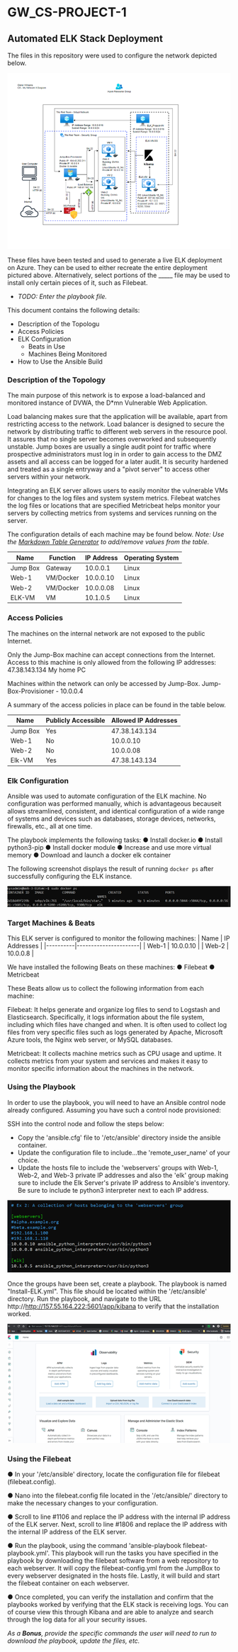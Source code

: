 # GW_CS-PROJECT-1
## Automated ELK Stack Deployment

The files in this repository were used to configure the network depicted below.

![Diagram](https://github.com/cy6ercode/GW_PROJECT-1/blob/ade341c5cc3e8367796ba36fec3096ddc547270e/IMAGES/08.10.2021_My%20Azure%20Cloud%20II%20Network%20Diagram.png)

These files have been tested and used to generate a live ELK deployment on Azure. They can be used to either recreate the entire deployment pictured above. Alternatively, select portions of the _____ file may be used to install only certain pieces of it, such as Filebeat.

  - _TODO: Enter the playbook file._

This document contains the following details:
- Description of the Topologu
- Access Policies
- ELK Configuration
  - Beats in Use
  - Machines Being Monitored
- How to Use the Ansible Build


### Description of the Topology

The main purpose of this network is to expose a load-balanced and monitored instance of DVWA, the D*mn Vulnerable Web Application.

Load balancing makes sure that the application will be available, apart from restricting access to the network.
Load balancer is designed to secure the network by distributing traffic to different web servers in the resource pool. It assures that no single server becomes overworked and subsequently unstable. Jump boxes are usually a single audit point for traffic where prospective administrators must log in in order to gain access to the DMZ assets and all access can be logged for a later audit. It is security hardened and treated as a single entryway and a "pivot server" to access other servers within your network.

Integrating an ELK server allows users to easily monitor the vulnerable VMs for changes to the log files and system system metrics.
Filebeat watches the log files or locations that are specified
Metricbeat helps monitor your servers by collecting metrics from systems and services running on the server.

The configuration details of each machine may be found below.
_Note: Use the [Markdown Table Generator](http://www.tablesgenerator.com/markdown_tables) to add/remove values from the table_.

| Name     | Function | IP Address | Operating System |
|----------|----------|------------|------------------|
| Jump Box | Gateway  | 10.0.0.1   | Linux            |
| Web-1    | VM/Docker| 10.0.0.10  | Linux            |
| Web-2    | VM/Docker| 10.0.0.08  | Linux            |
| ELK-VM   | VM       | 10.1.0.5   | Linux            |

### Access Policies

The machines on the internal network are not exposed to the public Internet. 

Only the Jump-Box machine can accept connections from the Internet. Access to this machine is only allowed from the following IP addresses:
47.38.143.134 My home PC

Machines within the network can only be accessed by Jump-Box.
Jump-Box-Provisioner - 10.0.0.4

A summary of the access policies in place can be found in the table below.

| Name     | Publicly Accessible | Allowed IP Addresses |
|----------|---------------------|----------------------|
| Jump Box | Yes                 | 47.38.143.134        |
| Web-1    | No                  | 10.0.0.10            |
| Web-2    | No                  | 10.0.0.08            |
| Elk-VM   | Yes                 | 47.38.143.134        |

### Elk Configuration

Ansible was used to automate configuration of the ELK machine. No configuration was performed manually, which is advantageous becauseit allows streamlined, consistent, and identical configuration of a wide range of systems and devices such as databases, storage devices, networks, firewalls, etc., all at one time.

The playbook implements the following tasks:
● Install docker.io
● Install python3-pip
● Install docker module
● Increase and use more virtual memory
● Download and launch a docker elk container

The following screenshot displays the result of running `docker ps` after successfully configuring the ELK instance.

![docker ps](https://github.com/cy6ercode/GW_PROJECT-1/blob/220787cf5dc2ebe9d4af659de6f7d9899b2b98e4/IMAGES/Docker%20PS%20Run%20Result.png)

### Target Machines & Beats
This ELK server is configured to monitor the following machines:
| Name     | IP Addresses         |
|----------|----------------------|
| Web-1    | 10.0.0.10            |
| Web-2    | 10.0.0.8             |

We have installed the following Beats on these machines:
● Filebeat
● Metricbeat

These Beats allow us to collect the following information from each machine:

Filebeat: It helps generate and organize log files to send to Logstash and Elasticsearch. Specifically, it logs information about the file system, including which files have changed and when. It is often used to collect log files from very specific files such as logs generated by Apache, Microsoft Azure tools, the Nginx web server, or MySQL databases.

Metricbeat: It collects machine metrics such as CPU usage and uptime. It collects metrics from your system and services and makes it easy to monitor specific information about the machines in the network.


### Using the Playbook
In order to use the playbook, you will need to have an Ansible control node already configured. Assuming you have such a control node provisioned: 

SSH into the control node and follow the steps below:
- Copy the 'ansible.cfg' file to '/etc/ansible' directory inside the ansible container.
- Update the configuration file to include...the 'remote_user_name' of your choice.
- Update the hosts file to include the 'webservers' groups with Web-1, Web-2, and Web-3 private IP addresses and also the 'elk' group making sure to include the Elk Server's private IP address to Ansible's inventory. Be sure to include te python3 interpreter next to each IP address.

![](https://github.com/cy6ercode/GW_PROJECT-1/blob/0097eade57e5896a0dcd19e3699027564dc194c2/IMAGES/ELK%20Webserver%20Hostgroups.png)

Once the groups have been set, create a playbook. The playbook is named "Install-ELK.yml". This file should be located within the '/etc/ansible' directory.
Run the playbook, and navigate to the URL http://http://157.55.164.222:5601/app/kibana to verify that the installation worked.

![Kibana](https://github.com/cy6ercode/GW_PROJECT-1/blob/176aa21eb447dd3f422b0b9015bebb8cd1cd396b/IMAGES/Kibana%20Snapshot.png)

### Using the Filebeat
● In your '/etc/ansible' directory, locate the configuration file for filebeat (filebeat.config).

● Nano into the filebeat.config file located in the '/etc/ansible/' directory to make the necessary changes to your configuration.

● Scroll to line #1106 and replace the IP address with the internal IP address of the ELK server. Next, scroll to line #1806 and replace the IP address with the internal IP address of the ELK server.

● Run the playbook, using the command 'ansible-playbook filebeat-playbook.yml'. This playbook will run the tasks you have specified in the playbook by downloading the filebeat software from a web repository to each webserver. It will copy the filebeat-config.yml from the JumpBox to every webserver designated in the hosts file. Lastly, it will build and start the filebeat container on each webserver.

● Once completed, you can verify the installation and confirm that the playbooks worked by verifying that the ELK stack is receiving logs. You can of course view this through Kibana and are able to analyze and search through the log data for all your security issues.


_As a **Bonus**, provide the specific commands the user will need to run to download the playbook, update the files, etc._
